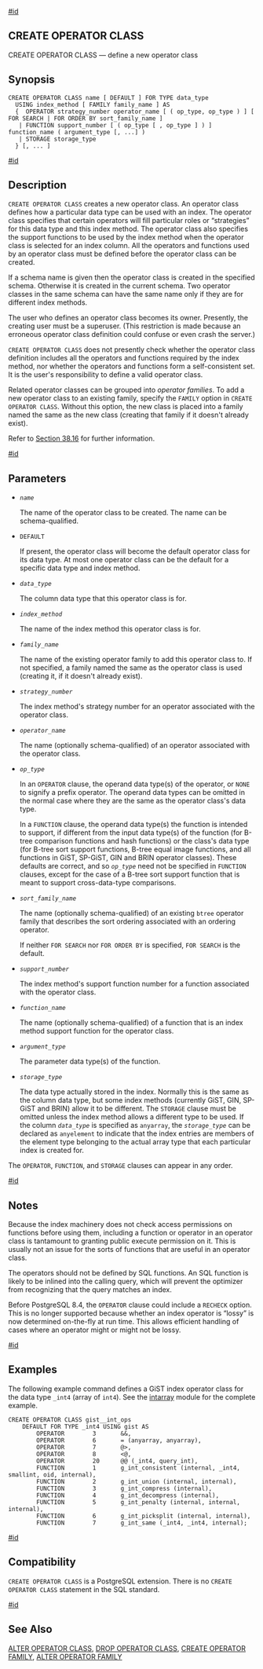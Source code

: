 [#id](#SQL-CREATEOPCLASS)

## CREATE OPERATOR CLASS

CREATE OPERATOR CLASS — define a new operator class

## Synopsis

```
CREATE OPERATOR CLASS name [ DEFAULT ] FOR TYPE data_type
  USING index_method [ FAMILY family_name ] AS
  {  OPERATOR strategy_number operator_name [ ( op_type, op_type ) ] [ FOR SEARCH | FOR ORDER BY sort_family_name ]
   | FUNCTION support_number [ ( op_type [ , op_type ] ) ] function_name ( argument_type [, ...] )
   | STORAGE storage_type
  } [, ... ]
```

[#id](#id-1.9.3.73.5)

## Description

`CREATE OPERATOR CLASS` creates a new operator class. An operator class defines how a particular data type can be used with an index. The operator class specifies that certain operators will fill particular roles or “strategies” for this data type and this index method. The operator class also specifies the support functions to be used by the index method when the operator class is selected for an index column. All the operators and functions used by an operator class must be defined before the operator class can be created.

If a schema name is given then the operator class is created in the specified schema. Otherwise it is created in the current schema. Two operator classes in the same schema can have the same name only if they are for different index methods.

The user who defines an operator class becomes its owner. Presently, the creating user must be a superuser. (This restriction is made because an erroneous operator class definition could confuse or even crash the server.)

`CREATE OPERATOR CLASS` does not presently check whether the operator class definition includes all the operators and functions required by the index method, nor whether the operators and functions form a self-consistent set. It is the user's responsibility to define a valid operator class.

Related operator classes can be grouped into *operator families*. To add a new operator class to an existing family, specify the `FAMILY` option in `CREATE OPERATOR CLASS`. Without this option, the new class is placed into a family named the same as the new class (creating that family if it doesn't already exist).

Refer to [Section 38.16](xindex) for further information.

[#id](#id-1.9.3.73.6)

## Parameters

* *`name`*

  The name of the operator class to be created. The name can be schema-qualified.

* `DEFAULT`

  If present, the operator class will become the default operator class for its data type. At most one operator class can be the default for a specific data type and index method.

* *`data_type`*

  The column data type that this operator class is for.

* *`index_method`*

  The name of the index method this operator class is for.

* *`family_name`*

  The name of the existing operator family to add this operator class to. If not specified, a family named the same as the operator class is used (creating it, if it doesn't already exist).

* *`strategy_number`*

  The index method's strategy number for an operator associated with the operator class.

* *`operator_name`*

  The name (optionally schema-qualified) of an operator associated with the operator class.

* *`op_type`*

  In an `OPERATOR` clause, the operand data type(s) of the operator, or `NONE` to signify a prefix operator. The operand data types can be omitted in the normal case where they are the same as the operator class's data type.

  In a `FUNCTION` clause, the operand data type(s) the function is intended to support, if different from the input data type(s) of the function (for B-tree comparison functions and hash functions) or the class's data type (for B-tree sort support functions, B-tree equal image functions, and all functions in GiST, SP-GiST, GIN and BRIN operator classes). These defaults are correct, and so *`op_type`* need not be specified in `FUNCTION` clauses, except for the case of a B-tree sort support function that is meant to support cross-data-type comparisons.

* *`sort_family_name`*

  The name (optionally schema-qualified) of an existing `btree` operator family that describes the sort ordering associated with an ordering operator.

  If neither `FOR SEARCH` nor `FOR ORDER BY` is specified, `FOR SEARCH` is the default.

* *`support_number`*

  The index method's support function number for a function associated with the operator class.

* *`function_name`*

  The name (optionally schema-qualified) of a function that is an index method support function for the operator class.

* *`argument_type`*

  The parameter data type(s) of the function.

* *`storage_type`*

  The data type actually stored in the index. Normally this is the same as the column data type, but some index methods (currently GiST, GIN, SP-GiST and BRIN) allow it to be different. The `STORAGE` clause must be omitted unless the index method allows a different type to be used. If the column *`data_type`* is specified as `anyarray`, the *`storage_type`* can be declared as `anyelement` to indicate that the index entries are members of the element type belonging to the actual array type that each particular index is created for.

The `OPERATOR`, `FUNCTION`, and `STORAGE` clauses can appear in any order.

[#id](#id-1.9.3.73.7)

## Notes

Because the index machinery does not check access permissions on functions before using them, including a function or operator in an operator class is tantamount to granting public execute permission on it. This is usually not an issue for the sorts of functions that are useful in an operator class.

The operators should not be defined by SQL functions. An SQL function is likely to be inlined into the calling query, which will prevent the optimizer from recognizing that the query matches an index.

Before PostgreSQL 8.4, the `OPERATOR` clause could include a `RECHECK` option. This is no longer supported because whether an index operator is “lossy” is now determined on-the-fly at run time. This allows efficient handling of cases where an operator might or might not be lossy.

[#id](#id-1.9.3.73.8)

## Examples

The following example command defines a GiST index operator class for the data type `_int4` (array of `int4`). See the [intarray](intarray) module for the complete example.

```
CREATE OPERATOR CLASS gist__int_ops
    DEFAULT FOR TYPE _int4 USING gist AS
        OPERATOR        3       &&,
        OPERATOR        6       = (anyarray, anyarray),
        OPERATOR        7       @>,
        OPERATOR        8       <@,
        OPERATOR        20      @@ (_int4, query_int),
        FUNCTION        1       g_int_consistent (internal, _int4, smallint, oid, internal),
        FUNCTION        2       g_int_union (internal, internal),
        FUNCTION        3       g_int_compress (internal),
        FUNCTION        4       g_int_decompress (internal),
        FUNCTION        5       g_int_penalty (internal, internal, internal),
        FUNCTION        6       g_int_picksplit (internal, internal),
        FUNCTION        7       g_int_same (_int4, _int4, internal);
```

[#id](#id-1.9.3.73.9)

## Compatibility

`CREATE OPERATOR CLASS` is a PostgreSQL extension. There is no `CREATE OPERATOR CLASS` statement in the SQL standard.

[#id](#id-1.9.3.73.10)

## See Also

[ALTER OPERATOR CLASS](sql-alteropclass), [DROP OPERATOR CLASS](sql-dropopclass), [CREATE OPERATOR FAMILY](sql-createopfamily), [ALTER OPERATOR FAMILY](sql-alteropfamily)